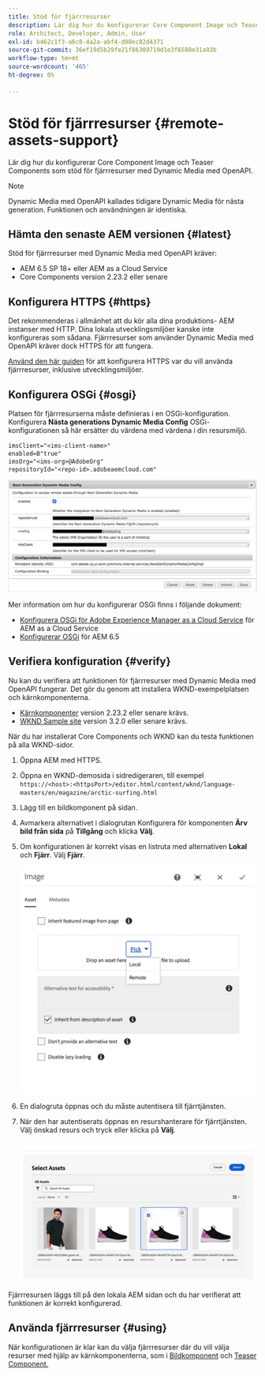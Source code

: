 ```yaml
---
title: Stöd för fjärrresurser
description: Lär dig hur du konfigurerar Core Component Image och Teaser Components som stöd för fjärrresurser med Dynamic Media med OpenAPI.
role: Architect, Developer, Admin, User
exl-id: b462c1f3-a6c8-4a2a-abf4-d08ec82d4371
source-git-commit: 36ef19d5b29fe21f86309719d1e3f6588e31a93b
workflow-type: tm+mt
source-wordcount: '465'
ht-degree: 0%

---
```



# Stöd för fjärrresurser {#remote-assets-support}

Lär dig hur du konfigurerar Core Component Image och Teaser Components som stöd för fjärrresurser med Dynamic Media med OpenAPI.

>[!NOTE]
>
>Dynamic Media med OpenAPI kallades tidigare Dynamic Media för nästa generation. Funktionen och användningen är identiska.

## Hämta den senaste AEM versionen {#latest}

Stöd för fjärrresurser med Dynamic Media med OpenAPI kräver:

* AEM 6.5 SP 18+ eller AEM as a Cloud Service
* Core Components version 2.23.2 eller senare

## Konfigurera HTTPS {#https}

Det rekommenderas i allmänhet att du kör alla dina produktions- AEM instanser med HTTP. Dina lokala utvecklingsmiljöer kanske inte konfigureras som sådana. Fjärrresurser som använder Dynamic Media med OpenAPI kräver dock HTTPS för att fungera.

[Använd den här guiden](https://experienceleague.adobe.com/docs/experience-manager-learn/foundation/security/use-the-ssl-wizard.html) för att konfigurera HTTPS var du vill använda fjärrresurser, inklusive utvecklingsmiljöer.

## Konfigurera OSGi {#osgi}

Platsen för fjärrresurserna måste definieras i en OSGi-konfiguration. Konfigurera **Nästa generations Dynamic Media Config** OSGi-konfigurationen så här ersätter du värdena med värdena i din resursmiljö.

```text
imsClient="<ims-client-name>"
enabled=B"true"
imsOrg="<ims-org>@AdobeOrg"
repositoryId="<repo-id>.adobeaemcloud.com"
```

![Konfigurationsfönstret för nästa generations Dynamic Media Config OSGi](/help/assets/remote-assets-osgi.png)

Mer information om hur du konfigurerar OSGi finns i följande dokument:

* [Konfigurera OSGi för Adobe Experience Manager as a Cloud Service](https://experienceleague.adobe.com/docs/experience-manager-cloud-service/content/implementing/deploying/configuring-osgi.html) för AEM as a Cloud Service
* [Konfigurerar OSGi](https://experienceleague.adobe.com/docs/experience-manager-65/deploying/configuring/configuring-osgi.html) för AEM 6.5

## Verifiera konfiguration {#verify}

Nu kan du verifiera att funktionen för fjärrresurser med Dynamic Media med OpenAPI fungerar. Det gör du genom att installera WKND-exempelplatsen och kärnkomponenterna.

* [Kärnkomponenter](https://github.com/adobe/aem-core-wcm-components/releases/download/core.wcm.components.reactor-2.23.2/core.wcm.components.all-2.23.2.zip) version 2.23.2 eller senare krävs.
* [WKND Sample site](https://github.com/adobe/aem-guides-wknd/releases/download/aem-guides-wknd-3.2.0/aem-guides-wknd.all-3.2.0-classic.zip) version 3.2.0 eller senare krävs.

När du har installerat Core Components och WKND kan du testa funktionen på alla WKND-sidor.

1. Öppna AEM med HTTPS.

1. Öppna en WKND-demosida i sidredigeraren, till exempel `https://<host>:<httpsPort>/editor.html/content/wknd/language-masters/en/magazine/arctic-surfing.html`

1. Lägg till en bildkomponent på sidan.

1. Avmarkera alternativet i dialogrutan Konfigurera för komponenten **Ärv bild från sida** på **Tillgång** och klicka **Välj**.

1. Om konfigurationen är korrekt visas en listruta med alternativen **Lokal** och **Fjärr**. Välj **Fjärr**.

   ![Alternativ för fjärrval och lokala val av bild](/help/assets/remote-asset-selection.png)

1. En dialogruta öppnas och du måste autentisera till fjärrtjänsten.

1. När den har autentiserats öppnas en resurshanterare för fjärrtjänsten. Välj önskad resurs och tryck eller klicka på **Välj**.

   ![Välja en fjärrresurs](/help/assets/remote-asset-picker.png)

Fjärrresursen läggs till på den lokala AEM sidan och du har verifierat att funktionen är korrekt konfigurerad.

## Använda fjärrresurser {#using}

När konfigurationen är klar kan du välja fjärrresurser där du vill välja resurser med hjälp av kärnkomponenterna, som i [Bildkomponent](/help/components/image.md) och [Teaser Component.](/help/components/teaser.md)
